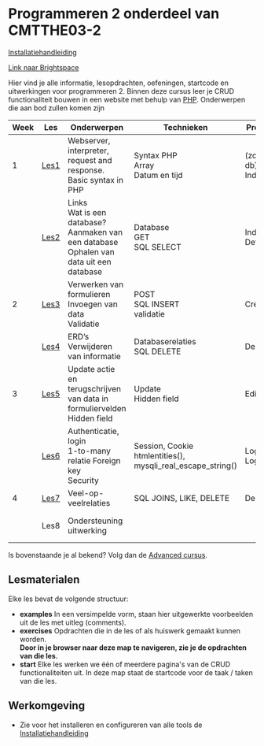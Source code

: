 # Programmeren 2 onderdeel van CMTTHE03-2

[Installatiehandleiding](./Installatie)

[Link naar Brightspace](https://brightspace.hr.nl/d2l/le/lessons/138307/units/542383)

Hier vind je alle informatie, lesopdrachten, oefeningen, startcode en uitwerkingen voor programmeren 2.
Binnen deze cursus leer je CRUD functionaliteit bouwen in een website met behulp van [PHP](https://www.php.net/).
Onderwerpen die aan bod zullen komen zijn

| Week | Les            | Onderwerpen                                                                                     | Technieken                                                     | Producten                | Deadline                               | 
|------|----------------|-------------------------------------------------------------------------------------------------|----------------------------------------------------------------|--------------------------|----------------------------------------|
| 1    | [Les1](./les1) | Webserver, interpreter, request and response.<br> Basic syntax in PHP                           | Syntax PHP<br>Array<br>Datum en tijd                           | (zonder db)<br>Index.php |                                        |
|      | [Les2](./les2) | Links<br>Wat is een database?<br>Aanmaken van een database<br>Ophalen van data uit een database | Database<br>GET<br>SQL SELECT                                  | Index.php<br>Details.php |                                        |
| 2    | [Les3](./les3) | Verwerken van formulieren<br>Invoegen van data<br>Validatie                                     | POST<br>SQL INSERT<br>validatie                                | Create.php               |                                        |
|      | [Les4](./les4) | ERD’s<br>Verwijderen van informatie                                                             | Databaserelaties<br>SQL DELETE                                 | Delete.php               |                                        |
| 3    | [Les5](./les5) | Update actie en terugschrijven van data in formuliervelden<br>Hidden field                      | Update<br>Hidden field                                         | Edit.php                 |                                        |
|      | [Les6](./les6) | Authenticatie, login<br>1-to-many relatie Foreign key<br>Security                               | Session, Cookie<br>htmlentities(), mysqli_real_escape_string() | Login.php<br>Logout.php  | Zelfevaluatie beoordelingsmodel        |
| 4    | [Les7](./les7) | Veel-op-veelrelaties                                                                            | SQL JOINS, LIKE, DELETE                                        | Delete.php               |                                        |
|      | Les8           | Ondersteuning uitwerking                                                                        |                                                                |                          | Zondag 17:00<br>Screencast eindproduct |

Is bovenstaande je al bekend? Volg dan de [Advanced cursus](advanced).

## Lesmaterialen

Elke les bevat de volgende structuur:

- **examples**
  In een versimpelde vorm, staan hier uitgewerkte voorbeelden uit de les met uitleg (comments).
- **exercises**
  Opdrachten die in de les of als huiswerk gemaakt kunnen worden.<br>
  **Door in je browser naar deze map te navigeren, zie je de opdrachten van die les.**
- **start**
  Elke les werken we één of meerdere pagina's van de CRUD functionaliteiten uit. In deze map staat de startcode voor de taak / taken van die les.

## Werkomgeving

- Zie voor het installeren en configureren van alle tools de [Installatiehandleiding](./Installatie)
